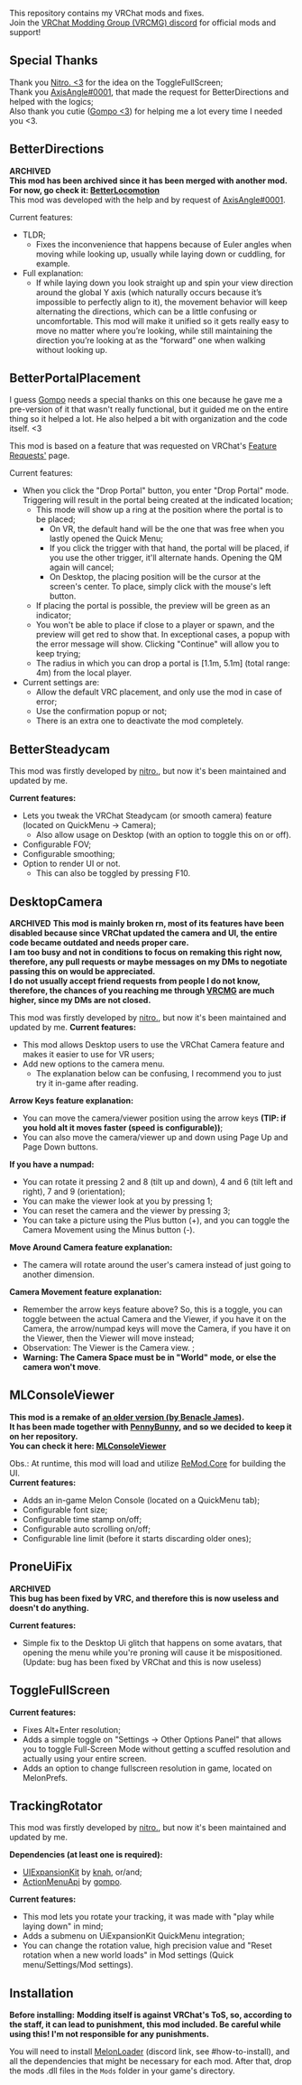 ﻿This repository contains my VRChat mods and fixes. <br>
Join the [VRChat Modding Group (VRCMG) discord](https://discord.gg/rCqKSvR) for official mods and support!

## Special Thanks
Thank you [Nitro. <3](https://github.com/nitrog0d) for the idea on the ToggleFullScreen; <br>
Thank you [AxisAngle#0001](https://discord.com/users/80798961836752896), that made the request for BetterDirections and helped with the logics; <br>
Also thank you cutie ([Gompo <3](https://github.com/gompocp)) for helping me a lot every time I needed you <3.

## BetterDirections
**ARCHIVED** </br>
**This mod has been archived since it has been merged with another mod.** </br>
**For now, go check it: [BetterLocomotion](https://github.com/Louka3000/BetterLocomotion)** </br>
This mod was developed with the help and by request of [AxisAngle#0001](https://discord.com/users/80798961836752896). 

Current features:
* TLDR; 
	* Fixes the inconvenience that happens because of Euler angles when moving while looking up, usually while laying down or cuddling, for example.
* Full explanation:
	* If while laying down you look straight up and spin your view direction around the global Y axis (which naturally occurs because it’s impossible to perfectly align to it), the movement behavior will keep alternating the directions, which can be a little confusing or uncomfortable. This mod will make it unified so it gets really easy to move no matter where you’re looking, while still maintaining the direction you’re looking at as the “forward” one when walking without looking up.

## BetterPortalPlacement
I guess [Gompo](https://github.com/gompocp) needs a special thanks on this one because he gave me a pre-version of it that wasn't really functional, but it guided me on the entire thing so it helped a lot. He also helped a bit with organization and the code itself. <3

This mod is based on a feature that was requested on VRChat's [Feature Requests'](https://feedback.vrchat.com/feature-requests/p/improved-portal-drop-system) page.

Current features:
* When you click the "Drop Portal" button, you enter "Drop Portal" mode. Triggering will result in the portal being created at the indicated location;
	* This mode will show up a ring at the position where the portal is to be placed;
		* On VR, the default hand will be the one that was free when you lastly opened the Quick Menu;
		* If you click the trigger with that hand, the portal will be placed, if you use the other trigger, it'll alternate hands. Opening the QM again will cancel;
		* On Desktop, the placing position will be the cursor at the screen's center. To place, simply click with the mouse's left button.
	* If placing the portal is possible, the preview will be green as an indicator;
	* You won't be able to place if close to a player or spawn, and the preview will get red to show that. In exceptional cases, a popup with the error message will show. Clicking "Continue" will allow you to keep trying;
	* The radius in which you can drop a portal is [1.1m, 5.1m] (total range: 4m) from the local player.
* Current settings are:
	* Allow the default VRC placement, and only use the mod in case of error;
	* Use the confirmation popup or not;
	* There is an extra one to deactivate the mod completely.

## BetterSteadycam
This mod was firstly developed by [nitro.](https://github.com/nitrog0d), but now it's been maintained and updated by me. 

**Current features:**
* Lets you tweak the VRChat Steadycam (or smooth camera) feature (located on QuickMenu -> Camera);
	* Also allow usage on Desktop (with an option to toggle this on or off).
* Configurable FOV;
* Configurable smoothing;
* Option to render UI or not.
	* This can also be toggled by pressing F10.
	
## DesktopCamera
**ARCHIVED**
**This mod is mainly broken rn, most of its features have been disabled because since VRChat updated the camera and UI, the entire code became outdated and needs proper care.** </br>
**I am too busy and not in conditions to focus on remaking this right now, therefore, any pull requests or maybe messages on my DMs to negotiate passing this on would be appreciated.** </br>
**I do not usually accept friend requests from people I do not know, therefore, the chances of you reaching me through [VRCMG](https://discord.gg/rCqKSvR) are much higher, since my DMs are not closed.** </br>

This mod was firstly developed by [nitro.](https://github.com/nitrog0d), but now it's been maintained and updated by me.
**Current features:**
* This mod allows Desktop users to use the VRChat Camera feature and makes it easier to use for VR users;
* Add new options to the camera menu.
	* The explanation below can be confusing, I recommend you to just try it in-game after reading.

**Arrow Keys feature explanation:**
* You can move the camera/viewer position using the arrow keys **(TIP: if you hold alt it moves faster (speed is configurable))**;
* You can also move the camera/viewer up and down using Page Up and Page Down buttons.

**If you have a numpad:**
* You can rotate it pressing 2 and 8 (tilt up and down), 4 and 6 (tilt left and right), 7 and 9 (orientation);
* You can make the viewer look at you by pressing 1;
* You can reset the camera and the viewer by pressing 3;
* You can take a picture using the Plus button (+), and you can toggle the Camera Movement using the Minus button (-).  

**Move Around Camera feature explanation:**
* The camera will rotate around the user's camera instead of just going to another dimension.

**Camera Movement feature explanation:**
* Remember the arrow keys feature above? So, this is a toggle, you can toggle between the actual Camera and the Viewer, if you have it on the Camera, the arrow/numpad keys will move the Camera, if you have it on the Viewer, then the Viewer will move instead;
* Observation: The Viewer is the Camera view. ;
* **Warning: The Camera Space must be in "World" mode, or else the camera won't move**.

## MLConsoleViewer
**This mod is a remake of [an older version (by Benacle James)](https://github.com/benaclejames/MLConsoleViewer).** </br>
**It has been made together with [PennyBunny](https://github.com/PennyBunny), and so we decided to keep it on her repository.** </br>
**You can check it here: [MLConsoleViewer](https://github.com/PennyBunny/VRCMods/tree/main/MLConsoleViewer)** 

Obs.: At runtime, this mod will load and utilize [ReMod.Core](https://github.com/RequiDev/ReMod.Core) for building the UI. </br>
**Current features:**
* Adds an in-game Melon Console (located on a QuickMenu tab);
* Configurable font size;
* Configurable time stamp on/off;
* Configurable auto scrolling on/off;
* Configurable line limit (before it starts discarding older ones);

## ProneUiFix
**ARCHIVED** </br>
**This bug has been fixed by VRC, and therefore this is now useless and doesn't do anything.** </br>

**Current features:**
* Simple fix to the Desktop Ui glitch that happens on some avatars, that opening the menu while you're proning will cause it be mispositioned. (Update: bug has been fixed by VRChat and this is now useless)

## ToggleFullScreen
**Current features:**
* Fixes Alt+Enter resolution;
* Adds a simple toggle on "Settings -> Other Options Panel" that allows you to toggle Full-Screen Mode without getting a scuffed resolution and actually using your entire screen.
* Adds an option to change fullscreen resolution in game, located on MelonPrefs.

## TrackingRotator
This mod was firstly developed by [nitro.](https://github.com/nitrog0d), but now it's been maintained and updated by me. 

**Dependencies (at least one is required):**
  * [UIExpansionKit](https://github.com/knah/VRCMods) by [knah](https://github.com/knah), or/and;
  * [ActionMenuApi](https://github.com/gompocp/ActionMenuApi) by [gompo](https://github.com/gompocp).

**Current features:**
* This mod lets you rotate your tracking, it was made with "play while laying down" in mind;
* Adds a submenu on UiExpansionKit QuickMenu integration;
* You can change the rotation value, high precision value and "Reset rotation when a new world loads" in Mod settings (Quick menu/Settings/Mod settings).

## Installation
**Before installing:**
**Modding itself is against VRChat's ToS, so, according to the staff, it can lead to punishment, this mod included. Be careful while using this! I'm not responsible for any punishments.**

You will need to install [MelonLoader](https://discord.gg/2Wn3N2P) (discord link, see \#how-to-install), and all the dependencies that might be necessary for each mod.
After that, drop the mods .dll files in the `Mods` folder in your game's directory.
